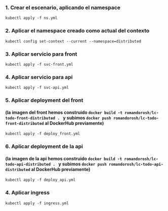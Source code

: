 ### 1. Crear el escenario, aplicando el namespace

```
kubectl apply -f ns.yml
```

### 2. Aplicar el namespace creado como actual del contexto

```
kubectl config set-context --current --namespace=distributed
```

### 3. Aplicar servicio para front

```
kubectl apply -f svc-front.yml
```

### 4. Aplicar servicio para api

```
kubectl apply -f svc-api.yml
```

### 5. Aplicar deployment del front
#### (la imagen del front hemos construido `docker build -t romandorosh/lc-todo-front-distributed . ` y subimos `docker push romandorosh/lc-todo-front-distributed` al DockerHub previamente)

```
kubectl apply -f deploy_front.yml
```

### 6. Aplicar deployment de la api
#### (la imagen de la api hemos construido `docker build -t romandorosh/lc-todo-api-distributed . ` y subimos `docker push romandorosh/lc-todo-api-distributed` al DockerHub previamente)

```
kubectl apply -f deploy_api.yml
```

### 4. Aplicar ingress
```
kubectl apply -f ingress.yml   
```

